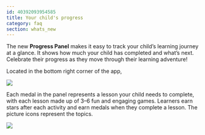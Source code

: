 ```yaml
---
id: 40392093954585
title: Your child's progress
category: faq
section: whats_new
---
```

The new **Progress Panel** makes it easy to track your child’s learning journey at a glance. It shows how much your child has completed and what’s next. Celebrate their progress as they move through their learning adventure!

Located in the bottom right corner of the app,

  
![](https://help.studycat.com/hc/article_attachments/40392758902553)

Each medal in the panel represents a lesson your child needs to complete, with each lesson made up of 3–6 fun and engaging games. Learners earn stars after each activity and earn medals when they complete a lesson. The picture icons represent the topics.

![](https://help.studycat.com/hc/article_attachments/40392758904601)
